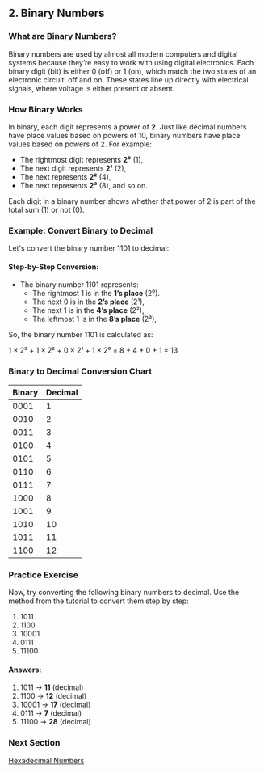 ## 2. Binary Numbers

### What are Binary Numbers?
Binary numbers are used by almost all modern computers and digital systems because they’re easy to work with using digital electronics. Each binary digit (bit) is either 0 (off) or 1 (on), which match the two states of an electronic circuit: off and on. These states line up directly with electrical signals, where voltage is either present or absent.

### How Binary Works
In binary, each digit represents a power of **2**. Just like decimal numbers have place values based on powers of 10, binary numbers have place values based on powers of 2. For example:

- The rightmost digit represents **2⁰** (1),
- The next digit represents **2¹** (2),
- The next represents **2²** (4),
- The next represents **2³** (8), and so on.

Each digit in a binary number shows whether that power of 2 is part of the total sum (1) or not (0).

### Example: Convert Binary to Decimal

Let's convert the binary number 1101 to decimal:

#### Step-by-Step Conversion:
- The binary number 1101 represents:
  - The rightmost 1 is in the **1’s place** (2⁰).
  - The next 0 is in the **2’s place** (2¹),
  - The next 1 is in the **4’s place** (2²),
  - The leftmost 1 is in the **8’s place** (2³),

So, the binary number 1101 is calculated as:

1 × 2³ + 1 × 2² + 0 × 2¹ + 1 × 2⁰
= 8 + 4 + 0 + 1
= 13 

### Binary to Decimal Conversion Chart

| Binary | Decimal |
|--------|---------|
|  0001  |   1     |
|  0010  |   2     |
|  0011  |   3     |
|  0100  |   4     |
|  0101  |   5     |
|  0110  |   6     |
|  0111  |   7     |
|  1000  |   8     |
|  1001  |   9     |
|  1010  |   10    |
|  1011  |   11    |
|  1100  |   12    |


### Practice Exercise

Now, try converting the following binary numbers to decimal. Use the method from the tutorial to convert them step by step:

1. 1011
2. 1100
3. 10001
4. 0111
5. 11100








#### Answers:
1. 1011 → **11** (decimal)
2. 1100 → **12** (decimal)
3. 10001 → **17** (decimal)
4. 0111 → **7** (decimal)
5. 11100 → **28** (decimal)


### Next Section 
[Hexadecimal Numbers](https://github.com/cas65/Hexadecimal-Numbers-.git)  
